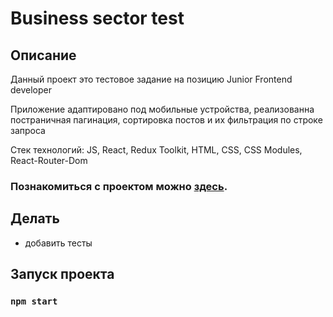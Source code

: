 # Business sector test

## Описание

Данный проект это тестовое задание на позицию Junior Frontend developer

Приложение адаптировано под мобильные устройства, реализованна постраничная пагинация, сортировка постов и их фильтрация по строке запроса

Стек технологий: JS, React, Redux Toolkit, HTML, CSS, CSS Modules, React-Router-Dom

### Познакомиться с проектом можно [здесь](https://iliateletski.github.io/business-sector-test).

## Делать

-   добавить тесты

## Запуск проекта

### `npm start`
